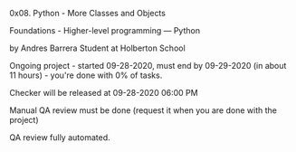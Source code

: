 0x08. Python - More Classes and Objects

Foundations - Higher-level programming ― Python

by Andres Barrera Student at Holberton School

Ongoing project - started 09-28-2020, must end by 09-29-2020 (in about 11 hours) - you're done with 0% of tasks.

Checker will be released at 09-28-2020 06:00 PM

Manual QA review must be done (request it when you are done with the project)

QA review fully automated. 